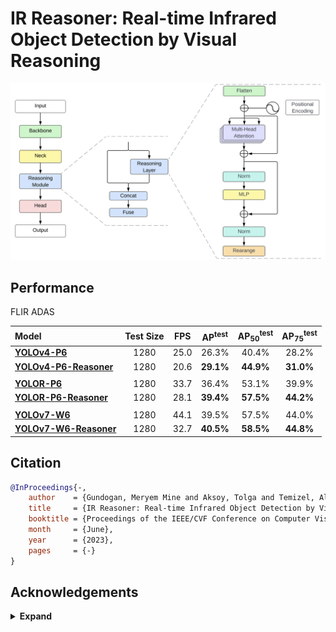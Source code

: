 # IR Reasoner: Real-time Infrared Object Detection by Visual Reasoning

<p align="center">
  <img src="figure/ir_reasoner_overall.png" width="700">
</p>

## Performance 

FLIR ADAS

| Model | Test Size | FPS | AP<sup>test</sup> | AP<sub>50</sub><sup>test</sup> | AP<sub>75</sub><sup>test</sup> |
| :-- | :-: | :-: | :-: | :-: | :-: |
| [**YOLOv4-P6**](https://drive.google.com/drive/folders/1Z_08lbJ9XyYzKs-VH6v34OsehIcynOvO?usp=share_link) | 1280 | 25.0  | 26.3% | 40.4% | 28.2% |
| [**YOLOv4-P6-Reasoner**](https://drive.google.com/drive/folders/1Z_08lbJ9XyYzKs-VH6v34OsehIcynOvO?usp=share_link) | 1280 | 20.6  | **29.1%** | **44.9%** | **31.0%** |
|  |  |  |  |  |  |  |
| [**YOLOR-P6**](https://drive.google.com/drive/folders/1Z_08lbJ9XyYzKs-VH6v34OsehIcynOvO?usp=share_link) | 1280 | 33.7  | 36.4% | 53.1% | 39.9% |
| [**YOLOR-P6-Reasoner**](https://drive.google.com/drive/folders/1Z_08lbJ9XyYzKs-VH6v34OsehIcynOvO?usp=share_link) | 1280 | 28.1  | **39.4%** | **57.5%** | **44.2%** |
|  |  |  |  |  |  |  |
| [**YOLOv7-W6**](https://drive.google.com/drive/folders/1Z_08lbJ9XyYzKs-VH6v34OsehIcynOvO?usp=share_link) | 1280 | 44.1  | 39.5% | 57.5% | 44.0% |
| [**YOLOv7-W6-Reasoner**](https://drive.google.com/drive/folders/1Z_08lbJ9XyYzKs-VH6v34OsehIcynOvO?usp=share_link) | 1280 | 32.7  | **40.5%** | **58.5%** | **44.8%** |

## Citation

```bibtex
@InProceedings{-,
    author    = {Gundogan, Meryem Mine and Aksoy, Tolga and Temizel, Alptekin and Halici, Ugur},
    title     = {IR Reasoner: Real-time Infrared Object Detection by Visual Reasoning},
    booktitle = {Proceedings of the IEEE/CVF Conference on Computer Vision and Pattern Recognition (CVPR) Workshops},
    month     = {June},
    year      = {2023},
    pages     = {-}
}
```

## Acknowledgements

<details><summary> <b>Expand</b> </summary>

* [https://github.com/WongKinYiu/ScaledYOLOv4](https://github.com/WongKinYiu/ScaledYOLOv4)
* [https://github.com/WongKinYiu/yolor](https://github.com/WongKinYiu/yolor)
* [https://github.com/WongKinYiu/yolov7](https://github.com/WongKinYiu/yolov7)
* [https://github.com/jacobgil/pytorch-grad-cam](https://github.com/jacobgil/pytorch-grad-cam)

</details>